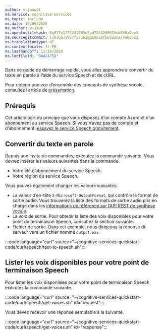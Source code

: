 ```yaml
---
author: v-jaswel
ms.service: cognitive-services
ms.topic: include
ms.date: 10/09/2020
ms.author: v-jawe
ms.openlocfilehash: 8a877e1773431053c5ad7344209076cb868a0ee3
ms.sourcegitcommit: 17b36b13857f573639d19d2afb6f2aca74ae56c1
ms.translationtype: HT
ms.contentlocale: fr-FR
ms.lasthandoff: 11/10/2020
ms.locfileid: "94424758"
---
```

Dans ce guide de démarrage rapide, vous allez apprendre à convertir du texte en parole à l’aide du service Speech et de cURL.

Pour obtenir une vue d’ensemble des concepts de synthèse vocale, consultez l’article de [présentation](../../../text-to-speech.md).

## <a name="prerequisites"></a>Prérequis

Cet article part du principe que vous disposez d’un compte Azure et d’un abonnement au service Speech. Si vous n’avez pas de compte et d’abonnement, [essayez le service Speech gratuitement](../../../overview.md#try-the-speech-service-for-free).

## <a name="convert-text-to-speech"></a>Convertir du texte en parole

Depuis une invite de commandes, exécutez la commande suivante. Vous devrez insérer les valeurs suivantes dans la commande.
- Votre clé d’abonnement du service Speech.
- Votre région du service Speech.

Vous pouvez également changer les valeurs suivantes.
- La valeur d’en-tête `X-Microsoft-OutputFormat`, qui contrôle le format de sortie audio. Vous trouverez la liste des formats de sortie audio pris en charge dans les [informations de référence sur l’API REST de synthèse vocale](../../../rest-text-to-speech.md#audio-outputs).
- La voix de sortie. Pour obtenir la liste des voix disponibles pour votre point de terminaison Speech, consultez la section suivante.
- Fichier de sortie. Dans cet exemple, nous dirigeons la réponse du serveur vers un fichier nommé `output.wav`.

:::code language="curl" source="~/cognitive-services-quickstart-code/curl/speech/text-to-speech.sh":::

## <a name="list-available-voices-for-your-speech-endpoint"></a>Lister les voix disponibles pour votre point de terminaison Speech

Pour lister les voix disponibles pour votre point de terminaison Speech, exécutez la commande suivante.

:::code language="curl" source="~/cognitive-services-quickstart-code/curl/speech/get-voices.sh" id="request":::

Vous devez recevoir une réponse semblable à la suivante.

:::code language="curl" source="~/cognitive-services-quickstart-code/curl/speech/get-voices.sh" id="response":::